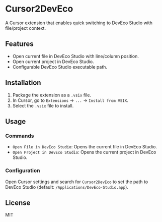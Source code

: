 # Cursor2DevEco

A Cursor extension that enables quick switching to DevEco Studio with file/project context.

## Features

- Open current file in DevEco Studio with line/column position.
- Open current project in DevEco Studio.
- Configurable DevEco Studio executable path.

## Installation

1. Package the extension as a `.vsix` file.
2. In Cursor, go to `Extensions` → `...` → `Install from VSIX`.
3. Select the `.vsix` file to install.

## Usage

### Commands

- `Open File in DevEco Studio`: Opens the current file in DevEco Studio.
- `Open Project in DevEco Studio`: Opens the current project in DevEco Studio.

### Configuration

Open Cursor settings and search for `Cursor2DevEco` to set the path to DevEco Studio (default: `/Applications/DevEco-Studio.app`).

## License

MIT 